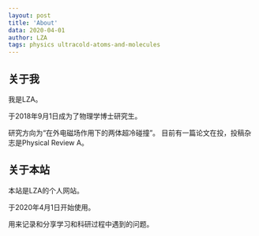 ```yaml
---
layout: post
title: 'About'
data: 2020-04-01
author: LZA
tags: physics ultracold-atoms-and-molecules
---
```


## 关于我
我是LZA。

于2018年9月1日成为了物理学博士研究生。

研究方向为“在外电磁场作用下的两体超冷碰撞”。 目前有一篇论文在投，投稿杂志是Physical Review A。

## 关于本站
本站是LZA的个人网站。

于2020年4月1日开始使用。

用来记录和分享学习和科研过程中遇到的问题。
